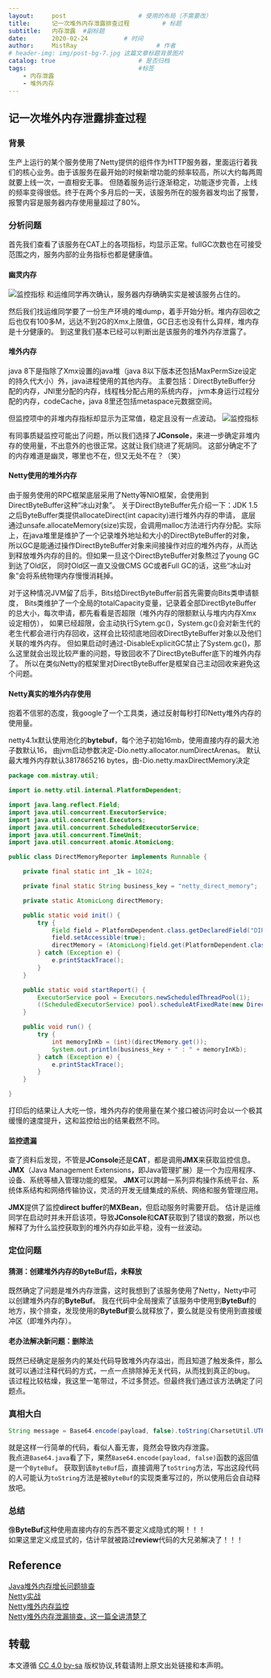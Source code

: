```yaml
---
layout:     post                    # 使用的布局（不需要改）
title:      记一次堆外内存泄露排查过程         # 标题 
subtitle:   内存泄露  #副标题
date:       2020-02-24          # 时间
author:     MistRay                      # 作者
# header-img: img/post-bg-7.jpg 这篇文章标题背景图片
catalog: true                       # 是否归档
tags:                               #标签
    - 内存泄露
    - 堆外内存
---
```

## 记一次堆外内存泄露排查过程

### 背景

生产上运行的某个服务使用了Netty提供的组件作为HTTP服务器，里面运行着我们的核心业务。由于该服务在最开始的时候新增功能的频率较高，所以大约每两周就要上线一次，一直相安无事。
但随着服务运行逐渐稳定，功能逐步完善，上线的频率变得很低。终于在两个多月后的一天，该服务所在的服务器发均出了报警，报警内容是服务器内存使用量超过了80%。

### 分析问题
首先我们查看了该服务在CAT上的各项指标，均显示正常。fullGC次数也在可接受范围之内，服务内部的业务指标也都是健康值。


#### 幽灵内存
![监控指标](/img/post_img/post_2020_02_24_01监控指标.jpg)
和运维同学再次确认，服务器内存确确实实是被该服务占住的。

然后我们找运维同学要了一份生产环境的堆dump，着手开始分析。堆内存回收之后也仅有100多M，远达不到2G的Xmx上限值，GC日志也没有什么异样，堆内存是十分健康的。
到这里我们基本已经可以判断出是该服务的堆外内存泄露了。

#### 堆外内存

java 8下是指除了Xmx设置的java堆（java 8以下版本还包括MaxPermSize设定的持久代大小）外，java进程使用的其他内存。
主要包括：DirectByteBuffer分配的内存，JNI里分配的内存，线程栈分配占用的系统内存，
jvm本身运行过程分配的内存，codeCache，java 8里还包括metaspace元数据空间。

但监控项中的非堆内存指标却显示为正常值，稳定且没有一点波动。
![监控指标](/img/post_img/post_2020_02_24_02堆外内存.jpg)

有同事质疑监控可能出了问题，所以我们选择了**JConsole**，来进一步确定非堆内存的使用量，不出意外的也很正常。这就让我们绕进了死胡同。
这部分确定不了的内存难道是幽灵，哪里也不在，但又无处不在？（笑）

#### Netty使用的堆外内存
由于服务使用的RPC框架底层采用了Netty等NIO框架，会使用到DirectByteBuffer这种“冰山对象”。
关于DirectByteBuffer先介绍一下：JDK 1.5之后ByteBuffer类提供allocateDirect(int capacity)进行堆外内存的申请，
底层通过unsafe.allocateMemory(size)实现，会调用malloc方法进行内存分配。实际上，在java堆里是维护了一个记录堆外地址和大小的DirectByteBuffer的对象，
所以GC是能通过操作DirectByteBuffer对象来间接操作对应的堆外内存，从而达到释放堆外内存的目的。但如果一旦这个DirectByteBuffer对象熬过了young GC到达了Old区，
同时Old区一直又没做CMS GC或者Full GC的话，这些“冰山对象”会将系统物理内存慢慢消耗掉。  

对于这种情况JVM留了后手，Bits给DirectByteBuffer前首先需要向Bits类申请额度，
Bits类维护了一个全局的totalCapacity变量，记录着全部DirectByteBuffer的总大小，每次申请，都先看看是否超限（堆外内存的限额默认与堆内内存Xmx设定相仿），
如果已经超限，会主动执行Sytem.gc()，System.gc()会对新生代的老生代都会进行内存回收，这样会比较彻底地回收DirectByteBuffer对象以及他们关联的堆外内存。
但如果启动时通过-DisableExplicitGC禁止了System.gc()，那么这里就会出现比较严重的问题，导致回收不了DirectByteBuffer底下的堆外内存了。
所以在类似Netty的框架里对DirectByteBuffer是框架自己主动回收来避免这个问题。



#### Netty真实的堆外内存使用
抱着不信邪的态度，我google了一个工具类，通过反射每秒打印Netty堆外内存的使用量。

netty4.1x默认使用池化的**bytebuf**，每个池子初始16mb，使用直接内存的最大池子数默认16，
由jvm启动参数决定-Dio.netty.allocator.numDirectArenas。
默认最大堆外内存默认3817865216 bytes，由-Dio.netty.maxDirectMemory决定


```java
package com.mistray.util;

import io.netty.util.internal.PlatformDependent;

import java.lang.reflect.Field;
import java.util.concurrent.ExecutorService;
import java.util.concurrent.Executors;
import java.util.concurrent.ScheduledExecutorService;
import java.util.concurrent.TimeUnit;
import java.util.concurrent.atomic.AtomicLong;

public class DirectMemoryReporter implements Runnable {

    private final static int _1k = 1024;

    private final static String business_key = "netty_direct_memory";

    private static AtomicLong directMemory;

    public static void init() {
        try {
            Field field = PlatformDependent.class.getDeclaredField("DIRECT_MEMORY_COUNTER");
            field.setAccessible(true);
            directMemory = (AtomicLong)field.get(PlatformDependent.class);
        } catch (Exception e) {
            e.printStackTrace();
        }
    }

    public static void startReport() {
        ExecutorService pool = Executors.newScheduledThreadPool(1);
        ((ScheduledExecutorService) pool).scheduleAtFixedRate(new DirectMemoryReporter(), 0, 1, TimeUnit.SECONDS);
    }

    public void run() {
        try {
            int memoryInKb = (int)(directMemory.get());
            System.out.println(business_key + " : " + memoryInKb);
        } catch (Exception e) {
            e.printStackTrace();
        }
    }

}

```

打印后的结果让人大吃一惊，堆外内存的使用量在某个接口被访问时会以一个极其缓慢的速度提升，这和监控给出的结果截然不同。

#### 监控遗漏
查了资料后发现，不管是**JConsole**还是**CAT**，都是调用**JMX**来获取监控信息。
**JMX**（Java Management Extensions，即Java管理扩展）是一个为应用程序、设备、系统等植入管理功能的框架。
**JMX**可以跨越一系列异构操作系统平台、系统体系结构和网络传输协议，灵活的开发无缝集成的系统、网络和服务管理应用。

**JMX**提供了监控**direct buffer**的**MXBean**，但启动服务时需要开启。
估计是运维同学在启动时并未开启该项，导致**JConsole**和**CAT**获取到了错误的数据，所以也解释了为什么监控获取到的堆外内存如此平稳，没有一丝波动。

### 定位问题

#### 猜测：创建堆外内存的ByteBuf后，未释放
既然确定了问题是堆外内存泄露，这时我想到了该服务使用了Netty，Netty中可以创建堆外内存的**ByteBuf**。
我在代码中全局搜索了该服务中使用到**ByteBuf**的地方，挨个排查，发现使用的**ByteBuf**要么就释放了，要么就是没有使用到直接缓冲区（即堆外内存）。

#### 老办法解决新问题：删除法
既然已经确定是服务内的某处代码导致堆外内存溢出，而且知道了触发条件，那么就可以通过注释代码的方式，一点一点排除掉无关代码，从而找到真正的bug。
该过程比较枯燥，我这里一笔带过，不过多赘述。但最终我们通过该方法确定了问题点。


### 真相大白

```java
String message = Base64.encode(payload, false).toString(CharsetUtil.UTF_8);
```
就是这样一行简单的代码，看似人畜无害，竟然会导致内存泄露。  
我点进`Base64.java`看了下，果然`Base64.encode(payload, false)`函数的返回值是一个`ByteBuf`。
获取到该`ByteBuf`后，直接调用了`toString`方法，写出这段代码的人可能认为`toString`方法是被`ByteBuf`的实现类重写过的，所以使用后会自动释放吧。

### 总结
像**ByteBuf**这种使用直接内存的东西不要定义成隐式的啊！！！   
如果这里定义成显式的，估计早就被路过**review**代码的大兄弟解决了！！！

## Reference
[Java堆外内存增长问题排查](https://blog.csdn.net/qianshangding0708/article/details/100978730)    
[Netty实战](https://book.douban.com/subject/27038538/)  
[Netty堆外内存监控](https://www.jianshu.com/p/c5c2a3db533d)  
[Netty堆外内存泄漏排查，这一篇全讲清楚了](https://www.cnblogs.com/caison/p/12134285.html)

## 转载
本文遵循 [CC 4.0 by-sa](https://creativecommons.org/licenses/by-sa/4.0/) 版权协议,转载请附上原文出处链接和本声明。